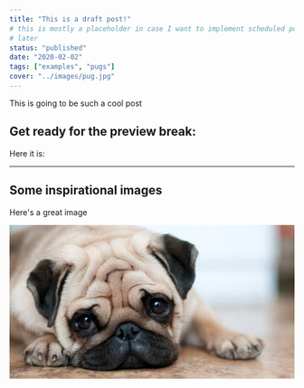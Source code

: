 ```yaml
---
title: "This is a draft post!"
# this is mostly a placeholder in case I want to implement scheduled posting
# later
status: "published"
date: "2020-02-02"
tags: ["examples", "pugs"]
cover: "../images/pug.jpg"
---
```


This is going to be such a cool post

## Get ready for the preview break: 

Here it is: 

<hr endexcerpt="true"/>

## Some inspirational images

Here's a great image

![image of a pug](../images/pug.jpg)

